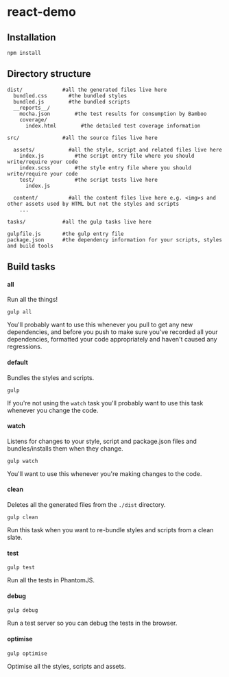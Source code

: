 # react-demo

## Installation

    npm install

## Directory structure

    dist/             #all the generated files live here
      bundled.css       #the bundled styles
      bundled.js        #the bundled scripts
      __reports__/
        mocha.json        #the test results for consumption by Bamboo
        coverage/
          index.html        #the detailed test coverage information

    src/              #all the source files live here

      assets/           #all the style, script and related files live here
        index.js          #the script entry file where you should write/require your code
        index.scss        #the style entry file where you should write/require your code
        test/             #the script tests live here
          index.js

      content/          #all the content files live here e.g. <img>s and other assets used by HTML but not the styles and scripts
        ...

    tasks/            #all the gulp tasks live here

    gulpfile.js       #the gulp entry file
    package.json      #the dependency information for your scripts, styles and build tools

## Build tasks

#### all

Run all the things!

    gulp all

You'll probably want to use this whenever you pull to get any new dependencies, and before you push to make sure you've
recorded all your dependencies, formatted your code appropriately and haven't caused any regressions.

#### default

Bundles the styles and scripts.

    gulp

If you're not using the `watch` task you'll probably want to use this task whenever you change the code.

#### watch

Listens for changes to your style, script and package.json files and bundles/installs them when they change.

    gulp watch

You'll want to use this whenever you're making changes to the code.

#### clean

Deletes all the generated files from the `./dist` directory.

    gulp clean

Run this task when you want to re-bundle styles and scripts from a clean slate.

#### test

    gulp test

Run all the tests in PhantomJS.

#### debug

    gulp debug

Run a test server so you can debug the tests in the browser.

#### optimise

    gulp optimise

Optimise all the styles, scripts and assets.
